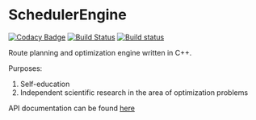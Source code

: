 # SchedulerEngine

[![Codacy Badge](https://api.codacy.com/project/badge/Grade/4484b3e9905d4abeb978139ed9d83417)](https://www.codacy.com/app/eaglegor/SchedulerEngine?utm_source=github.com&amp;utm_medium=referral&amp;utm_content=Eaglegor/SchedulerEngine&amp;utm_campaign=Badge_Grade)
[![Build Status](https://travis-ci.org/Eaglegor/SchedulerEngine.svg?branch=master)](https://travis-ci.org/Eaglegor/SchedulerEngine)
[![Build status](https://ci.appveyor.com/api/projects/status/4yt2b9at9gj4vn9m/branch/master?svg=true)](https://ci.appveyor.com/project/Eaglegor/schedulerengine/branch/master)


Route planning and optimization engine written in C++.

Purposes:
1. Self-education
2. Independent scientific research in the area of optimization problems

API documentation can be found [here](https://eaglegor.github.io/SchedulerEngine/html/)